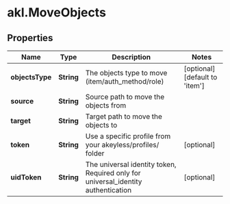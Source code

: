 # akl.MoveObjects

## Properties

Name | Type | Description | Notes
------------ | ------------- | ------------- | -------------
**objectsType** | **String** | The objects type to move (item/auth_method/role) | [optional] [default to &#39;item&#39;]
**source** | **String** | Source path to move the objects from | 
**target** | **String** | Target path to move the objects to | 
**token** | **String** | Use a specific profile from your akeyless/profiles/ folder | [optional] 
**uidToken** | **String** | The universal identity token, Required only for universal_identity authentication | [optional] 


